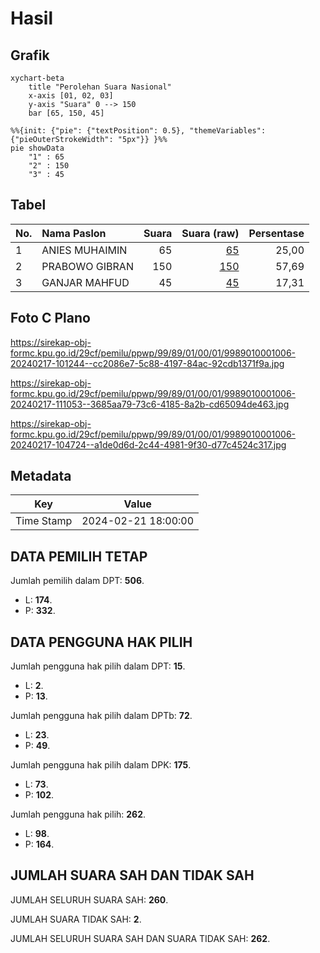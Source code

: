 # Hasil

## Grafik

```mermaid
xychart-beta
    title "Perolehan Suara Nasional"
    x-axis [01, 02, 03]
    y-axis "Suara" 0 --> 150
    bar [65, 150, 45]
```

```mermaid
%%{init: {"pie": {"textPosition": 0.5}, "themeVariables": {"pieOuterStrokeWidth": "5px"}} }%%
pie showData
    "1" : 65
    "2" : 150
    "3" : 45
```

## Tabel

| No. | Nama Paslon    | Suara | Suara (raw) | Persentase |
|:--- |:-------------- | -----:| -----------:| ----------:|
| 1   | ANIES MUHAIMIN | 65    | [65][p-1]   | 25,00      |
| 2   | PRABOWO GIBRAN | 150   | [150][p-2]  | 57,69      |
| 3   | GANJAR MAHFUD  | 45    | [45][p-3]   | 17,31      |


[p-1]: https://github.com/gigit-pemilu/pemilu-2024/blob/main/pilpres/hitung-suara/sub/99-luar-negeri/sub/89-penang-malaysia/sub/01-penang-malaysia/sub/0001-penang-malaysia/sub/006-tps-001/sub/paslon-1.txt
[p-2]: https://github.com/gigit-pemilu/pemilu-2024/blob/main/pilpres/hitung-suara/sub/99-luar-negeri/sub/89-penang-malaysia/sub/01-penang-malaysia/sub/0001-penang-malaysia/sub/006-tps-001/sub/paslon-2.txt
[p-3]: https://github.com/gigit-pemilu/pemilu-2024/blob/main/pilpres/hitung-suara/sub/99-luar-negeri/sub/89-penang-malaysia/sub/01-penang-malaysia/sub/0001-penang-malaysia/sub/006-tps-001/sub/paslon-3.txt

## Foto C Plano

https://sirekap-obj-formc.kpu.go.id/29cf/pemilu/ppwp/99/89/01/00/01/9989010001006-20240217-101244--cc2086e7-5c88-4197-84ac-92cdb1371f9a.jpg

https://sirekap-obj-formc.kpu.go.id/29cf/pemilu/ppwp/99/89/01/00/01/9989010001006-20240217-111053--3685aa79-73c6-4185-8a2b-cd65094de463.jpg

https://sirekap-obj-formc.kpu.go.id/29cf/pemilu/ppwp/99/89/01/00/01/9989010001006-20240217-104724--a1de0d6d-2c44-4981-9f30-d77c4524c317.jpg


## Metadata

| Key        | Value               |
| ---------- | ------------------- |
| Time Stamp | 2024-02-21 18:00:00 |


## DATA PEMILIH TETAP

Jumlah pemilih dalam DPT: **506**.
 * L: **174**.
 * P: **332**.

## DATA PENGGUNA HAK PILIH

Jumlah pengguna hak pilih dalam DPT: **15**.
 * L: **2**.
 * P: **13**.

Jumlah pengguna hak pilih dalam DPTb: **72**.
 * L: **23**.
 * P: **49**.

Jumlah pengguna hak pilih dalam DPK: **175**.
 * L: **73**.
 * P: **102**.

Jumlah pengguna hak pilih: **262**.
 * L: **98**.
 * P: **164**.

## JUMLAH SUARA SAH DAN TIDAK SAH

JUMLAH SELURUH SUARA SAH: **260**.

JUMLAH SUARA TIDAK SAH: **2**.

JUMLAH SELURUH SUARA SAH DAN SUARA TIDAK SAH: **262**.



